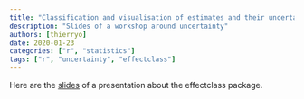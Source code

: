 ```yaml
---
title: "Classification and visualisation of estimates and their uncertainty"
description: "Slides of a workshop around uncertainty"
authors: [thierryo]
date: 2020-01-23
categories: ["r", "statistics"]
tags: ["r", "uncertainty", "effectclass"]
---
```


Here are the [slides](effectclass.pdf) of a presentation about the effectclass package.
